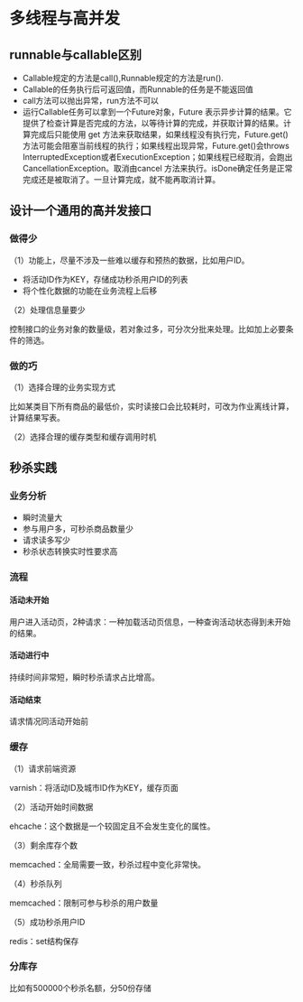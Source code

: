 # 多线程与高并发

## runnable与callable区别

+ Callable规定的方法是call(),Runnable规定的方法是run().
+ Callable的任务执行后可返回值，而Runnable的任务是不能返回值
+ call方法可以抛出异常，run方法不可以
+ 运行Callable任务可以拿到一个Future对象，Future 表示异步计算的结果。它提供了检查计算是否完成的方法，以等待计算的完成，并获取计算的结果。计算完成后只能使用 get 方法来获取结果，如果线程没有执行完，Future.get()方法可能会阻塞当前线程的执行；如果线程出现异常，Future.get()会throws InterruptedException或者ExecutionException；如果线程已经取消，会跑出CancellationException。取消由cancel 方法来执行。isDone确定任务是正常完成还是被取消了。一旦计算完成，就不能再取消计算。

## 设计一个通用的高并发接口

### 做得少

（1）功能上，尽量不涉及一些难以缓存和预热的数据，比如用户ID。

+ 将活动ID作为KEY，存储成功秒杀用户ID的列表
+ 将个性化数据的功能在业务流程上后移

（2）处理信息量要少

控制接口的业务对象的数量级，若对象过多，可分次分批来处理。比如加上必要条件的筛选。

### 做的巧

（1）选择合理的业务实现方式

比如某类目下所有商品的最低价，实时读接口会比较耗时，可改为作业离线计算，计算结果写表。

（2）选择合理的缓存类型和缓存调用时机

## 秒杀实践

### 业务分析

+ 瞬时流量大
+ 参与用户多，可秒杀商品数量少
+ 请求读多写少
+ 秒杀状态转换实时性要求高

### 流程

#### 活动未开始

用户进入活动页，2种请求：一种加载活动页信息，一种查询活动状态得到未开始的结果。

#### 活动进行中

持续时间非常短，瞬时秒杀请求占比增高。

#### 活动结束

请求情况同活动开始前

### 缓存

（1）请求前端资源

varnish：将活动ID及城市ID作为KEY，缓存页面

（2）活动开始时间数据

ehcache：这个数据是一个较固定且不会发生变化的属性。

（3）剩余库存个数

memcached：全局需要一致，秒杀过程中变化非常快。

（4）秒杀队列

memcached：限制可参与秒杀的用户数量

（5）成功秒杀用户ID

redis：set结构保存

### 分库存

比如有500000个秒杀名额，分50份存储